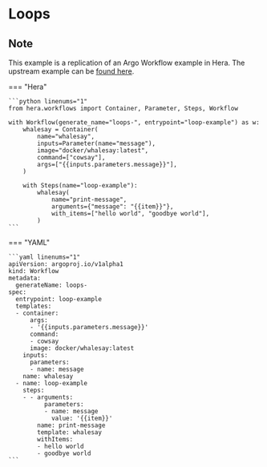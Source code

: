 # Loops

## Note

This example is a replication of an Argo Workflow example in Hera.
The upstream example can be [found here](https://github.com/argoproj/argo-workflows/blob/main/examples/loops.yaml).




=== "Hera"

    ```python linenums="1"
    from hera.workflows import Container, Parameter, Steps, Workflow

    with Workflow(generate_name="loops-", entrypoint="loop-example") as w:
        whalesay = Container(
            name="whalesay",
            inputs=Parameter(name="message"),
            image="docker/whalesay:latest",
            command=["cowsay"],
            args=["{{inputs.parameters.message}}"],
        )

        with Steps(name="loop-example"):
            whalesay(
                name="print-message",
                arguments={"message": "{{item}}"},
                with_items=["hello world", "goodbye world"],
            )
    ```

=== "YAML"

    ```yaml linenums="1"
    apiVersion: argoproj.io/v1alpha1
    kind: Workflow
    metadata:
      generateName: loops-
    spec:
      entrypoint: loop-example
      templates:
      - container:
          args:
          - '{{inputs.parameters.message}}'
          command:
          - cowsay
          image: docker/whalesay:latest
        inputs:
          parameters:
          - name: message
        name: whalesay
      - name: loop-example
        steps:
        - - arguments:
              parameters:
              - name: message
                value: '{{item}}'
            name: print-message
            template: whalesay
            withItems:
            - hello world
            - goodbye world
    ```

